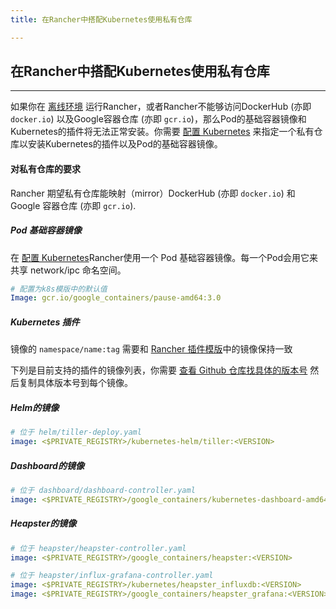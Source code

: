 ```yaml
---
title: 在Rancher中搭配Kubernetes使用私有仓库

---
```


## 在Rancher中搭配Kubernetes使用私有仓库
---

如果你在 [离线环境]({{site.baseurl}}/rancher/{{page.version}}/{{page.lang}}/installing-rancher/installing-server/no-internet-access/) 运行Rancher，或者Rancher不能够访问DockerHub (亦即 `docker.io`) 以及Google容器仓库 (亦即 `gcr.io`)，那么Pod的基础容器镜像和Kubernetes的插件将无法正常安装。你需要 [配置 Kubernetes]({{site.baseurl}}/rancher/{{page.version}}/{{page.lang}}/kubernetes/#设置kubernetes) 来指定一个私有仓库以安装Kubernetes的插件以及Pod的基础容器镜像。

#### 对私有仓库的要求

Rancher 期望私有仓库能映射（mirror）DockerHub (亦即 `docker.io`) 和 Google 容器仓库 (亦即 `gcr.io`).

##### Pod 基础容器镜像

在 [配置 Kubernetes]({{site.baseurl}}/rancher/{{page.version}}/{{page.lang}}/kubernetes/#设置kubernetes)Rancher使用一个 Pod 基础容器镜像。每一个Pod会用它来共享 network/ipc 命名空间。

```yml
# 配置为k8s模版中的默认值
Image: gcr.io/google_containers/pause-amd64:3.0
```

##### Kubernetes 插件

镜像的 `namespace/name:tag` 需要和 [Rancher 插件模版](https://github.com/rancher/kubernetes-package/tree/master/addon-templates)中的镜像保持一致

下列是目前支持的插件的镜像列表，你需要 [查看 Github 仓库找具体的版本号](https://github.com/rancher/kubernetes-package/tree/master/addon-templates) 然后复制具体版本号到每个镜像。

##### Helm的镜像

```yml
# 位于 helm/tiller-deploy.yaml
image: <$PRIVATE_REGISTRY>/kubernetes-helm/tiller:<VERSION>
```

##### Dashboard的镜像

```yml
# 位于 dashboard/dashboard-controller.yaml
image: <$PRIVATE_REGISTRY>/google_containers/kubernetes-dashboard-amd64:<VERSION>
```

##### Heapster的镜像

```yml
# 位于 heapster/heapster-controller.yaml
image: <$PRIVATE_REGISTRY>/google_containers/heapster:<VERSION>

# 位于 heapster/influx-grafana-controller.yaml
image: <$PRIVATE_REGISTRY>/kubernetes/heapster_influxdb:<VERSION>
image: <$PRIVATE_REGISTRY>/google_containers/heapster_grafana:<VERSION>
```
